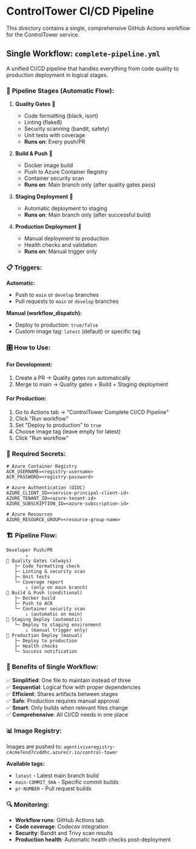 # ControlTower CI/CD Pipeline

This directory contains a single, comprehensive GitHub Actions workflow for the ControlTower service.

## Single Workflow: `complete-pipeline.yml`

A unified CI/CD pipeline that handles everything from code quality to production deployment in logical stages.

### 🔄 **Pipeline Stages (Automatic Flow):**

1. **Quality Gates** 🧪
   - Code formatting (black, isort)
   - Linting (flake8)
   - Security scanning (bandit, safety)
   - Unit tests with coverage
   - **Runs on**: Every push/PR

2. **Build & Push** 🐳
   - Docker image build
   - Push to Azure Container Registry
   - Container security scan
   - **Runs on**: Main branch only (after quality gates pass)

3. **Staging Deployment** 🚀
   - Automatic deployment to staging
   - **Runs on**: Main branch only (after successful build)

4. **Production Deployment** 🎯
   - Manual deployment to production
   - Health checks and validation
   - **Runs on**: Manual trigger only

### 📋 **Triggers:**

**Automatic:**
- Push to `main` or `develop` branches
- Pull requests to `main` or `develop` branches

**Manual (workflow_dispatch):**
- Deploy to production: `true/false`
- Custom image tag: `latest` (default) or specific tag

### 🎛️ **How to Use:**

#### For Development:
1. Create a PR → Quality gates run automatically
2. Merge to main → Quality gates + Build + Staging deployment

#### For Production:
1. Go to Actions tab → "ControlTower Complete CI/CD Pipeline"
2. Click "Run workflow"
3. Set "Deploy to production" to `true`
4. Choose image tag (leave empty for latest)
5. Click "Run workflow"

### 🔧 **Required Secrets:**

```
# Azure Container Registry
ACR_USERNAME=<registry-username>
ACR_PASSWORD=<registry-password>

# Azure Authentication (OIDC)
AZURE_CLIENT_ID=<service-principal-client-id>
AZURE_TENANT_ID=<azure-tenant-id>
AZURE_SUBSCRIPTION_ID=<azure-subscription-id>

# Azure Resources
AZURE_RESOURCE_GROUP=<resource-group-name>
```

### 🏗️ **Pipeline Flow:**

```
Developer Push/PR
       ↓
🧪 Quality Gates (always)
   ├─ Code formatting check
   ├─ Linting & security scan
   ├─ Unit tests
   └─ Coverage report
       ↓ (only on main branch)
🐳 Build & Push (conditional)
   ├─ Docker build
   ├─ Push to ACR
   └─ Container security scan
       ↓ (automatic on main)
🚀 Staging Deploy (automatic)
   └─ Deploy to staging environment
       ↓ (manual trigger only)
🎯 Production Deploy (manual)
   ├─ Deploy to production
   ├─ Health checks
   └─ Success notification
```

### 🎯 **Benefits of Single Workflow:**

✅ **Simplified**: One file to maintain instead of three  
✅ **Sequential**: Logical flow with proper dependencies  
✅ **Efficient**: Shares artifacts between stages  
✅ **Safe**: Production requires manual approval  
✅ **Smart**: Only builds when relevant files change  
✅ **Comprehensive**: All CI/CD needs in one place  

### 📊 **Image Registry:**

Images are pushed to: `agentiviseregistry-c4cme7esd7cvddhc.azurecr.io/control-tower`

**Available tags:**
- `latest` - Latest main branch build
- `main-COMMIT_SHA` - Specific commit builds
- `pr-NUMBER` - Pull request builds

### 🔍 **Monitoring:**

- **Workflow runs**: GitHub Actions tab
- **Code coverage**: Codecov integration
- **Security**: Bandit and Trivy scan results
- **Production health**: Automatic health checks post-deployment
